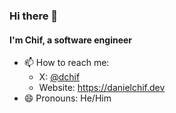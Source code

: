 ### Hi there 👋

#### I'm Chif, a software engineer

- 📫 How to reach me: 
  - X: [@dchif](https://x.com/dchif)
  - Website: https://danielchif.dev
- 😄 Pronouns: He/Him
